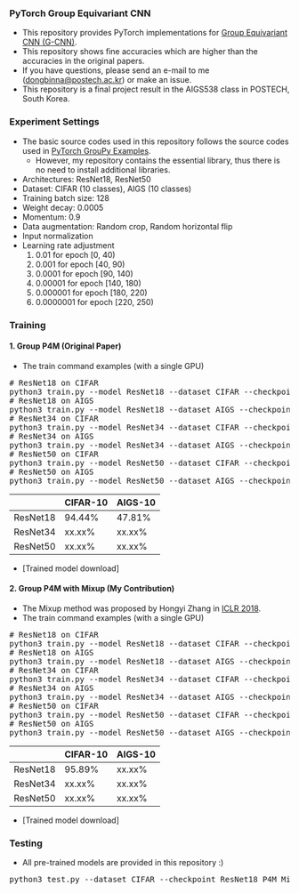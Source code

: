 ### PyTorch Group Equivariant CNN

* This repository provides PyTorch implementations for [Group Equivariant CNN (G-CNN)](https://arxiv.org/abs/1602.07576).
* This repository shows fine accuracies which are higher than the accuracies in the original papers.
* If you have questions, please send an e-mail to me (dongbinna@postech.ac.kr) or make an issue.
* This repository is a final project result in the AIGS538 class in POSTECH, South Korea.

### Experiment Settings

* The basic source codes used in this repository follows the source codes used in [PyTorch GrouPy Examples](https://github.com/adambielski/pytorch-gconv-experiments).
    * However, my repository contains the essential library, thus there is no need to install additional libraries.
* Architectures: ResNet18, ResNet50
* Dataset: CIFAR (10 classes), AIGS (10 classes)
* Training batch size: 128
* Weight decay: 0.0005
* Momentum: 0.9
* Data augmentation: Random crop, Random horizontal flip
* Input normalization
* Learning rate adjustment
  1) 0.01 for epoch [0, 40)
  2) 0.001 for epoch [40, 90)
  3) 0.0001 for epoch [90, 140)
  4) 0.00001 for epoch [140, 180)
  5) 0.000001 for epoch [180, 220)
  6) 0.0000001 for epoch [220, 250)

### Training

#### 1. Group P4M (Original Paper)

* The train command examples (with a single GPU)
<pre>
# ResNet18 on CIFAR
python3 train.py --model ResNet18 --dataset CIFAR --checkpoint ResNet18_P4M_on_CIFAR
# ResNet18 on AIGS
python3 train.py --model ResNet18 --dataset AIGS --checkpoint ResNet18_P4M_on_AIGS
# ResNet34 on CIFAR
python3 train.py --model ResNet34 --dataset CIFAR --checkpoint ResNet34_P4M_on_CIFAR
# ResNet34 on AIGS
python3 train.py --model ResNet34 --dataset AIGS --checkpoint ResNet34_P4M_on_AIGS
# ResNet50 on CIFAR
python3 train.py --model ResNet50 --dataset CIFAR --checkpoint ResNet50_P4M_on_CIFAR
# ResNet50 on AIGS
python3 train.py --model ResNet50 --dataset AIGS --checkpoint ResNet50_P4M_on_AIGS
</pre>
||CIFAR-10|AIGS-10|
|------|---|---|
|ResNet18|94.44%|47.81%|
|ResNet34|xx.xx%|xx.xx%|
|ResNet50|xx.xx%|xx.xx%|
* [Trained model download]

#### 2. Group P4M with Mixup (My Contribution)

* The Mixup method was proposed by Hongyi Zhang in [ICLR 2018](https://arxiv.org/abs/1710.09412).
* The train command examples (with a single GPU)
<pre>
# ResNet18 on CIFAR
python3 train.py --model ResNet18 --dataset CIFAR --checkpoint ResNet18_P4M_Mixup_on_CIFAR --mixup
# ResNet18 on AIGS
python3 train.py --model ResNet18 --dataset AIGS --checkpoint ResNet18_P4M_Mixup_on_AIGS --mixup
# ResNet34 on CIFAR
python3 train.py --model ResNet34 --dataset CIFAR --checkpoint ResNet34_P4M_Mixup_on_CIFAR --mixup
# ResNet34 on AIGS
python3 train.py --model ResNet34 --dataset AIGS --checkpoint ResNet34_P4M_Mixup_on_AIGS --mixup
# ResNet50 on CIFAR
python3 train.py --model ResNet50 --dataset CIFAR --checkpoint ResNet50_P4M_Mixup_on_CIFAR --mixup
# ResNet50 on AIGS
python3 train.py --model ResNet50 --dataset AIGS --checkpoint ResNet50_P4M_Mixup_on_AIGS --mixup
</pre>
||CIFAR-10|AIGS-10|
|------|---|---|
|ResNet18|95.89%|xx.xx%|
|ResNet34|xx.xx%|xx.xx%|
|ResNet50|xx.xx%|xx.xx%|
* [Trained model download]

### Testing

* All pre-trained models are provided in this repository :)
<pre>
python3 test.py --dataset CIFAR --checkpoint ResNet18_P4M_Mixup_on_CIFAR
</pre>
